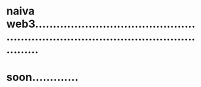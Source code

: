 # naiva web3...........................................................................................................
# soon.............
